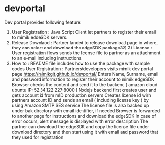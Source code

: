 # devportal
Dev portal provides following feature:
1) User Registration : Java Script Client let partners to register their email to mimik eddeSDK servers.
2) Release Downlaod : Partner landed to release download page in where, they can select and download the edgeSDK package32) 3) License : User registration flows sends the license file to partner as an attachment to an e-mail including instructions.
4) How to : README file includes how to use the package with sample codes
User Registration :
Partners/developers  visits mimik dev portal page https://mimikgit.github.io/devportal/
Enters Name, Surname, email and password information to register their account to mimik edgeSDK
Browser checks the content and send it to the backend ( amazon cloud ubuntu IP: 52.34.122.227:8000 )
Nodejs backend first creates user and gets account id from mID production servers
Creates license id wirh partners account ID and sends an email  ( including license key ) by using Amazon SMTP SES service
The license file is also backed up under bak directory with email identifier, if needed
Browser is forwarded to another page for instructions and download the edgeSDK
In case of error occurs, alert message is displayed with error description
The partner can download the edgeSDK and copy the license file under download directory and then start using it with email and password that they used for registration
